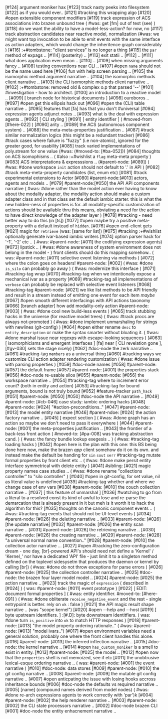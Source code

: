[#124]       argument moniker hax
[#123]       track nasty peeks into filesystem
[#122]       as if you would ever..
[#121]       #tracking this wrapping algo
[#120] #open extensible component modifiers
[#119]       track expression of ACS associations into brazen unbound tree
             ( #was: get [fm] out of test (see) )
[#118]       do we want the ability to have a model-less-action? for now, no
[#117]       track abstraction candidates near reactive model, normalization
             (#was: we might want top invocation to be able to emit events with
             the same interface as action adapters, which would change
             the inheritence graph considerably )
[#116]       :+#tombstone: "client services" is no longer a thing
[#115]       the `par` method of expags ..
[#114]       (posterity) ..
[#113]       exit statii ..
[#112]       ..
[#111]       what does application even mean ..
[#110]       ..
[#109]       when missing arguments fancy ..
[#108]       testing conventions near CLI ..
[#107] #open `name` should not be the name used here
[#106]       fun with help screen parsing ..
[#105]       the isomorphic method argument narrative ..
[#104]       the isomorphic methods client narrative ..
[#103]       the CLI isomorphic methods client narrative ..
[#102]       :+#tombstone: removed old & complex o.p that parsed '--'
[#101]       #investigation - how to architect.
[#100]       an introduction to a reactive model ..
[#099]       [ branch node for historical documents ]
[#098]       ouroboros ..
[#097] #open get this ellipsis hack out
[#096] #open the (CLI) table narrative ..
[#095]       features that [fa] has that you don't #universal
[#094]       expression agents adjunct notes ..
[#093]       what is the deal with expression agents ..
[#092]       [ CLI styling ]
[#091]       [ entity identifier ]
             ( #moved-from [#here-022] )
[#090]       arity ..
[#089]       the ACS (autonomous component system) ..
[#088]       the meta-meta-properties justification ..
[#087]       #track similar normalization logics (this might be a redundant tracker)
[#086]       #track cases where failure is "fuzzy" (i.e non-atomic),
               ignored for the greater good, for usability
[#085]       track varied implementations of poly.stream for one value
             (#was: (#moved-to: [#ba-052]))
[#084]       thoughts on ACS isomophisms ..
             ( #also :+#wishlist a `flag` meta-meta property )
[#083]       ACS interpretations & expresssions .. (#parent-node: [#089])
             ( #was: #done workspace `init` action should not default to '.' in API )
[#082]       #track meta-meta-property candidates (list, enum etc)
[#081]       #track experimental extensions to Actor
[#080]       #parent-node:[#013] actors, agents and models ..
[#079]       #parent-node:[#050] the API API components narrative
             ( #was: #done rather than the model action ever having to know about the
             modality adapter, the modality action should make a custom
             adapter class and in that class set the default iambic starter.
             this is what the new hidden-ness of properties is for. all
             modality-specific customization of actions should be
             available thru this means, obviating a need for the action
             to have direct knowledge of the adapter layer )
[#078]    #tracking - need better way to do this (in [ts])
[#077] #open maybe try a positive meta-property with a default instead of `hidden`.
[#076] #open end-client gets [#021] magic for `retrieve` (was: [same for list])
[#075]    #tracking :+#wishlist optionally generate ivar-based iambic writers
[#074]       option parser hack for '-1', '-2' etc ..
             ( #was: #parent-node: [#011] the codifying expression agents)
[#073]       lipstick ..
             ( #was: #done awareness of system environment does not belong in the model - )
             front clients should do this mapping somehow..
             ( was: #parent-node: [#011] selective event listening via methods )
[#072]       where the colon goes on headers! #parent-node: [#002]
             ( #was: #done `is_silo` can probably go away )
             ( #was: modernize this interface )
[#071]       #tracking-tag wrap
[#070]       #tracking-tag when we intentionally expose a mechanical
               ivar as a property
[#069]       #tracking-tag all implementations of `verbose` can probably
               be replaced with selective event listeners
[#068]       #tracking-tag #parent-node: [#021] we like list methods to be
               API friendly and result
               in a stream instead of emitting one event for each item *maybe*
[#067] #open smooth different interfacings with API actions taxonomy
[#066]       [branch adapter] how add modality-only action #parent-node: [#003]
             ( #was: #done cool new build-less events )
[#065]       track stubbing hacks in the universe (for reactive model trees)
             ( #was: #track procs are always not-promoted )
             ( #was: #done implement unmarshaling for strings with newlines (git-config) )
[#064] #open either rename `desc` to `entity_description` or make
             the syntax smarter without bloating it.
             ( #was: #done marshal issue near regexps with escape-looking sequences )
[#063]       [ isomorphicisms and emergent interfaces ]
               [fa] near [ CLI revelation gone ], [#gv-030] sets the stage nicely)
[#062]       #doc-node the zerk narrative ..
[#061]       #tracking-tag `members` as a universal thing
[#060]       #tracking ways we customize CLI action adapter rendering customization
             ( #was: #done issue with parsing properties )
[#059]       #doc-node names
[#058]       #parent-node: [#057] the default frame
[#057]       #parent-node: [#001] the properties stack
[#056]       #doc-node re-usable silos
[#055]       #parent-node: [#056] the workspace narrative ..
[#054]       #tracking-tag where to increment error count? (both in
               entity and action)
[#053]       #tracking-tag for bound arguments, bound is not truly bound
[#052]       #feature-tracker `path_hack`
[#051]       #parent-node: [#050]
[#050]       #doc-node the API narrative ..
[#049]       #parent-node: [#cb-046] case study: iambic ordering hacks
[#048]       #parent-node: [#024] "#action-preconditions.."
[#047]       #parent-node: [#013] the model entity narrative
[#046]       #parent-ndoe: [#024] the action factory narrative ..
[#045]       [ expect section ]
             ( #was: #done graph has an action so maybe we don't need to pass it everywhere )
[#044]       #parent-node: [#001] the meta-properties justification ..
[#043]       the frontier of a back-less front action
             ( #moved-to: [#pa-008] was tracking abstraction cand. )
             ( #was: the fancy bundle lookup exegesis .. )
             ( #was: #tracking-tag loading hacks )
[#042] #open here is the plan with this one: this BS being done here
             now, make the brazen *app* client somehow do it on its own.
             and instead make the default be handing for `sin` `sout` `serr`
             #tracking-tag mutate formal properties by front client etc ..
             ( #was: #done make persit entity interface symmetrical with delete entity )
[#041]       #sibling: [#021] magic property names case studies ..
             ( #was: #done rename "collections controller" to "silo controller" )
[#040] #open in git-config, for set value, nil as literal value is undefined
[#039]       #tracking-tag whether and where we change case of env vars
[#038]       #parent-node: [#010] the couch collection narrative ..
[#037]       [ this feature of unmarshal ]
[#036]    #watching to go from a literal to a resolved const its kind of awful
             to lose and re-parse the demarcation that is already present
             in it but meh is it worth it to hack the algorithm for this?
[#035]       thoughts on the canonic component events ..
             ( #was: #tracking-tag events that should not be UI-level events )
[#034]       #parent-node: [#026] the deleting narrative ..
[#033]       #parent-node: [#026]  [the update narrative]
[#032]       #parent-node: [#026] the entity scan narrative ..
[#031]       #parent-node: [#026] the retrieving narrative ..
[#030]       #parent-node: [#026] the creating narrative ..
[#029]       #parent-node: [#028] "a universal normal name convention.."
[#028]       #parent-node: [#010] the collection actor narrative ...
[#027] #open #tracking the zero-configuration dream - one day, [br]-powered
               API's should need not define a 'Kernel' / 'Kernel_' nor have
               a dedicated 'API' file - just limit it to a singleton
               method defined on the toplevel sidesysetm that produces
               the daemon or kernel by calling [br])
             ( #was: #done do not throw exceptions for parse errors )
[#026]       #parent-node: [#025] the collection controller narrative ..
[#025]       #doc-node: the brazen four layer model model ..
[#024]       #parent-node: [#025] the action narrative ..
[#023]       track the magic of `expression` ( described in [#024] )
             ( was: #parent-node: [#011] event prototype )
[#022]       [ EDIT: document formal properties  ]
             ( #was: entity identifier. #moved-to: [#here-091] )
             ( #was: #done obliterate `receive_negative_event` and the rest - single
             entrypoint is better. rely on `ok` : false )
[#021]       the API magic result shape narrative .. (was "scope kernel")
[#020] #open  --help and --host
[#019]       [ byte upstream identifiers. ]
             :[#.D]: byte downstream identitfiers.
             ( was: #done turn `is_positive` into `ok` to match HTTP responses )
[#018]       #parent-node: [#013] "the model property ordering rationale.."
             ( #was: #parent-node: [#013] "model ivars..")
[#017] #open environment variables need a general solution, probably one
               where the front client handles this alone.
[#016]       #parent-node: [#013] the inferred inflection narrative ..
[#015]       #doc-node: the kernel narrative ..
[#014] #open `has_custom_moniker` is a smell to exist in entity.
[#013]       #parent-node: [#025] the model ..
[#012] #open now that the `properties` shell is not memoized, see if etc
[#011]       the unobtrusive lexical-esque ordering narrative ..
             ( was: #parent-node: [#001] the event narrative )
[#010]       #doc-node: data stores
[#009]       #parent-node: [#010] the git config narrative ..
[#008]       #parent-node: [#009] the mutable git config narrative ..
[#007] #open anticpating the issue with losing hooks accross inheritance bounds
[#006]       #doc-node the defaults vs required narrative ..
[#005]       [name]  (compound names derived from model nodes)
             ( #was: #done re-arch expressions agents to work correctly with 'par')k
[#004]       #parent-node: [#002] the help renderer narrative ..
[#003]       #parent-node: [#002] the CLI state processors narrative ..
[#002]       #doc-node brazen CLI
[#001]       #doc-node the entity enhacnement narrative ..
